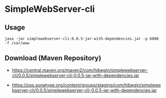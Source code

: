 # SimpleWebServer-cli

## Usage

`java -jar simplewebserver-cli-0.0.5-jar-with-dependencies.jar -p 6080 -f /var/www`

## Download (Maven Repository)

- https://central.maven.org/maven2/com/hibegin/simplewebserver-cli/0.0.5/simplewebserver-cli-0.0.5-jar-with-dependencies.jar

- https://oss.sonatype.org/content/groups/staging/com/hibegin/simplewebserver-cli/0.0.5/simplewebserver-cli-0.0.5-jar-with-dependencies.jar